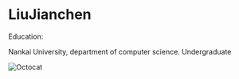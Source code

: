 # LiuJianchen

Education:

Nankai University, department of computer science. Undergraduate

![Octocat](https://github.githubassets.com/images/icons/emoji/octocat.png)

